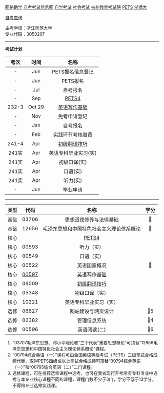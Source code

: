 [网络助学](https://zhejiang.zikao365.com)
[自考考试信息网](https://zk.zjzs.net/)
[自学考试](https://www.zjzs.net/moban/index/2c9081f061d15b160161d1661f040016_tree.html)
[社会考试](https://www.zjzs.net/moban/index/2c9081f061d15b160161d1664ccd0018_tree.html)
[杭州教育考试院](http://www.hzjyksy.cn/)
[PETS](https://pets.neea.edu.cn/)
[浙师大](http://j.zjnu.edu.cn/907/list.htm)

[自考查询](http://61.175.196.157/zkcxController.do?list)

主考学校：浙江师范大学<br/>
专业代码：3050207

<a-countdown name="自考" date="2023-10-28" type="week"></a-countdown>


<a-remind message="PETS报名信息登记" start="2023-5-15" end="2023-7-1"></a-remind>

<a-remind message="自考报名" start="2023-7-1" end="2023-7-31"></a-remind>

<a-remind message="免考登记" start="2023-11-1" end="2023-12-1"></a-remind>

<a-remind message="自考报名" start="2023-1-1" end="2023-1-31"></a-remind>

<a-remind message="实践环节考核缴费" start="2023-2-1" end="2023-2-28"></a-remind>

---

**考试计划**

|考次|时间|名称|
|:----------:|:----------:|:----------:|
|-|Jun|PETS报名信息登记|
|-|Jun|PETS报名|
|-|Jul|自考报名|
|-|Sep|[PETS4](PETS4.md)|
|232-3|Oct 29|[英语写作基础](00597.md)|
|-|Nov|免考申请登记|
|-|Jan|自考报名|
|-|Feb|实践环节考核缴费|
|241-4|Apr|[初级翻译技巧](06009.md)|
|241实|Apr|英语专科毕业实习(实)|
|241实|Apr|初级口译(实)|
|241实|Apr|口语(实)|
|241实|Apr|听力(实)|
|-|Jun|毕业申请|

---

|类型|代码|名称|学分|
|:----------:|:----------:|:----------:|:----------:|
|基础|03706|思想道德修养与法律基础|🥇|
|基础|12656|毛泽东思想和中国特色社会主义理论体系概论|🥇|
|核心||[PETS4](PETS4.md)| |
|核心|00593|听力（实）| |
|核心|00549|口语（实）| |
|核心|00522|英语国家概况|🥇|
|核心|[00597](00597.md)|[英语写作基础](00597.md)| |
|核心|06009|[初级翻译技巧](06009.md)| |
|核心|05348|初级口译（实）| |
|核心|10221|英语专科毕业实习（实）| |
|选修|06627|网站建设与网页设计|🥇5|
|选修|02382|管理信息系统|🥇4|
|选修|00596|英语阅读(二)|🥇6|

1. “03707毛泽东思想、邓小平理论和“三个代表”重要思想概论”可顶替“12656毛泽东思想和中国特色社会主义理论体系概论”课程。
2. “00794综合英语（一）”课程可由全国英语等级考试（PETS）三级笔试合格成绩代替，取得PETS四级或以上笔试合格成绩可顶替“00794综合英语（一）”和“00795综合英语（二）”二门课程。
3. 选修课程，可在推荐选修课程中选考，也可在我省现行开考所有专科专业中选考与本专业核心课程不同的课程，课程门数不少于3门，学分不低于13学分。不得跨专业选修实践课。

